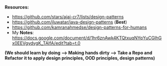 **Resources:**

- https://github.com/stars/ajai-cr7/lists/design-patterns
- https://github.com/iluwatar/java-design-patterns (**Best**)
- https://github.com/kamranahmedse/design-patterns-for-humans
- My **Notes**: https://docs.google.com/document/d/1hr6znAwk4KTQtxuqNYqYuCGIhGx0EEVgydvgK_TAlfA/edit?tab=t.0

**(We should learn by doing --> Making hands dirty --> Take a Repo and **Refactor** it to apply design principles, OOD principles, design patterns)**
